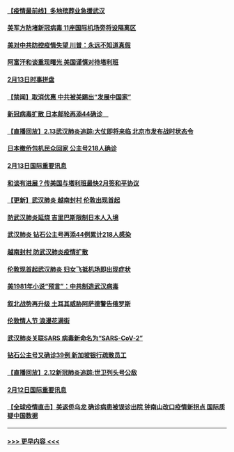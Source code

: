 #### [【疫情最前线】多地殡葬业急援武汉](../pages/prog202/a102776986.md?t=02141633) 
#### [美军方防堵新冠病毒 11座国际机场旁将设隔离区](../pages/prog202/a102776870.md?t=02141633) 
#### [美对中共防控疫情失望 川普：永远不知道真假](../pages/prog202/a102776836.md?t=02141633) 
#### [阿富汗和谈重现曙光 美国谨慎对待塔利班](../pages/prog202/a102776748.md?t=02141633) 
#### [2月13日时事拼盘](../pages/prog202/a102776689.md?t=02141633) 
#### [【禁闻】取消优惠 中共被美踢出“发展中国家”](../pages/prog202/a102776670.md?t=02141633) 
#### [新冠病毒扩散 日本邮轮再添44确诊　](../pages/prog202/a102776518.md?t=02141633) 
#### [【直播回放】2.13武汉肺炎追踪:大仗即将来临 北京市发布战时状态令](../pages/prog202/a102776399.md?t=02141633) 
#### [日本撤侨包机民众回家 公主号218人确诊](../pages/prog202/a102776346.md?t=02141633) 
#### [2月13日国际重要讯息](../pages/prog202/a102776339.md?t=02141633) 
#### [和谈有进展？传美国与塔利班最快2月签和平协议](../pages/prog202/a102776291.md?t=02141633) 
#### [【更新】武汉肺炎 越南封村 伦敦出现首起](../pages/prog202/a102770740.md?t=02141633) 
#### [防武汉肺炎延烧 吉里巴斯限制日本人入境](../pages/prog202/a102776276.md?t=02141633) 
#### [武汉肺炎 钻石公主号再添44例累计218人感染](../pages/prog202/a102776089.md?t=02141633) 
#### [越南封村 防武汉肺炎疫情扩散](../pages/prog202/a102776214.md?t=02141633) 
#### [伦敦现首起武汉肺炎 妇女飞抵机场即出现症状](../pages/prog202/a102776031.md?t=02141633) 
#### [美1981年小说“预言”：中共制造武汉病毒](../pages/prog202/a102775980.md?t=02141633) 
#### [叙北战势再升级 土耳其威胁阿萨德警告俄罗斯](../pages/prog202/a102775904.md?t=02141633) 
#### [伦敦情人节 浪漫花满街](../pages/prog202/a102775786.md?t=02141633) 
#### [武汉肺炎关联SARS 病毒新命名为“SARS-CoV-2”](../pages/prog202/a102775719.md?t=02141633) 
#### [钻石公主号又确诊39例 新加坡银行疏散员工](../pages/prog202/a102775691.md?t=02141633) 
#### [【直播回放】2.12新冠肺炎追踪:世卫列头号公敌](../pages/prog202/a102775541.md?t=02141633) 
#### [2月12日国际重要讯息](../pages/prog202/a102775437.md?t=02141633) 
#### [【全球疫情直击】美返侨乌龙 确诊病患被误诊出院 钟南山改口疫情新拐点 国际质疑中国数据](../pages/prog202/a102775378.md?t=02141633) 

----
#### [ >>> 更早内容 <<< ](../indexes/prog202-earlier.md)
